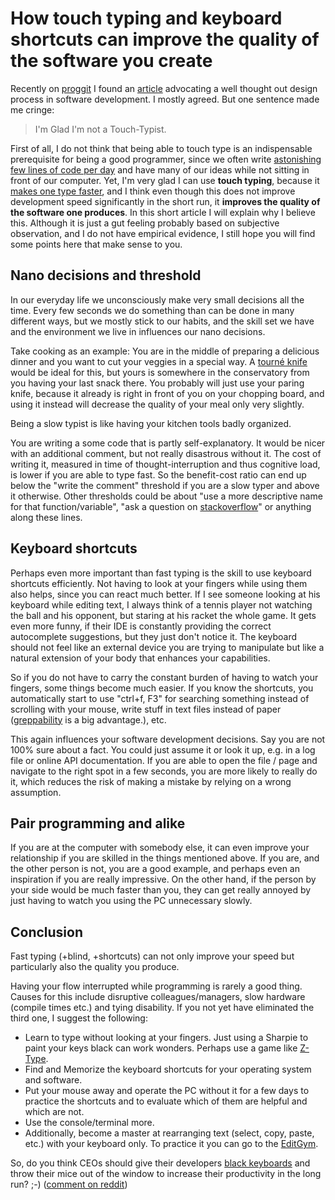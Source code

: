 # How touch typing and keyboard shortcuts can improve the quality of the software you create

Recently on [proggit](http://www.reddit.com/r/programming/comments/2nvt2w/the_case_for_slow_programming/) I found an [article](https://ventrellathing.wordpress.com/2013/06/18/the-case-for-slow-programming/) advocating a well thought out design process in software development. I mostly agreed. But one sentence made me cringe:

> I'm Glad I'm not a Touch-Typist.

First of all, I do not think that being able to touch type is an indispensable prerequisite for being a good programmer, since we often write [astonishing few lines of code per day](http://skeptics.stackexchange.com/questions/17224/do-professional-software-developers-write-an-average-of-10-lines-of-code-per-day) and have many of our ideas while not sitting in front of our computer. Yet, I'm very glad I can use **touch typing**, because it [makes one type faster](http://en.wikipedia.org/wiki/Touch_typing#Speed), and I think even though this does not improve development speed significantly in the short run, it **improves the quality of the software one produces**. In this short article I will explain why I believe this. Although it is just a gut feeling probably based on subjective observation, and I do not have empirical evidence, I still hope you will find some points here that make sense to you.

## Nano decisions and threshold

In our everyday life we unconsciously make very small decisions all the time. Every few seconds we do something than can be done in many different ways, but we mostly stick to our habits, and the skill set we have and the environment we live in influences our nano decisions.

Take cooking as an example: You are in the middle of preparing a delicious dinner and you want to cut your veggies in a special way. A [tourné knife](http://cooking.stackexchange.com/questions/37818/what-is-a-tourne-knife-used-for) would be ideal for this, but yours is somewhere in the conservatory from you having your last snack there. You probably will just use your paring knife, because it already is right in front of you on your chopping board, and using it instead will decrease the quality of your meal only very slightly.

Being a slow typist is like having your kitchen tools badly organized.

You are writing a some code that is partly self-explanatory. It would be nicer with an additional comment, but not really disastrous without it. The cost of writing it, measured in time of thought-interruption and thus cognitive load, is lower if you are able to type fast. So the benefit-cost ratio can end up below the "write the comment" threshold if you are a slow typer and above it otherwise. Other thresholds could be about "use a more descriptive name for that function/variable", "ask a question on [stackoverflow](http://stackoverflow.com)" or anything along these lines.


## Keyboard shortcuts

Perhaps even more important than fast typing is the skill to use keyboard shortcuts efficiently. Not having to look at your fingers while using them also helps, since you can react much better. If I see someone looking at his keyboard while editing text, I always think of a tennis player not watching the ball and his opponent, but staring at his racket the whole game. It gets even more funny, if their IDE is constantly providing the correct autocomplete suggestions, but they just don't notice it.
The keyboard should not feel like an external device you are trying to manipulate but like a natural extension of your body that enhances your capabilities.

So if you do not have to carry the constant burden of having to watch your fingers, some things become much easier. If you know the shortcuts, you automatically start to use "ctrl+f, F3" for searching something instead of scrolling with your mouse, write stuff in text files instead of paper ([greppability](http://en.wiktionary.org/wiki/greppable) is a big advantage.), etc.

This again influences your software development decisions. Say you are not 100% sure about a fact. You could just assume it or look it up, e.g. in a log file or online API documentation. If you are able to open the file / page and navigate to the right spot in a few seconds, you are more likely to really do it, which reduces the risk of making a mistake by relying on a wrong assumption.


## Pair programming and alike

If you are at the computer with somebody else, it can even improve your relationship if you are skilled in the things mentioned above. If you are, and the other person is not, you are a good example, and perhaps even an inspiration if you are really impressive.
On the other hand, if the person by your side would be much faster than you, they can get really annoyed by just having to watch you using the PC unnecessary slowly.


## Conclusion

Fast typing (+blind, +shortcuts) can not only improve your speed but particularly also the quality you produce.

Having your flow interrupted while programming is rarely a good thing. Causes for this include disruptive colleagues/managers, slow hardware (compile times etc.) and tying disability. If you not yet have eliminated the third one, I suggest the following:

* Learn to type without looking at your fingers. Just using a Sharpie to paint your keys black can work wonders. Perhaps use a game like [Z-Type](http://phoboslab.org/ztype/).
* Find and Memorize the keyboard shortcuts for your operating system and software.
* Put your mouse away and operate the PC without it for a few days to practice the shortcuts and to evaluate which of them are helpful and which are not.
* Use the console/terminal more.
* Additionally, become a master at rearranging text (select, copy, paste, etc.) with your keyboard only. To practice it you can go to the [EditGym](http://www.editgym.com).


So, do you think CEOs should give their developers [black keyboards](http://www.daskeyboard.com/daskeyboard-4-ultimate/) and throw their mice out of the window to increase their productivity in the long run? ;-) ([comment on reddit](http://www.reddit.com/r/programming/comments/2q3uwe/how_touch_typing_and_keyboard_shortcuts_can/))